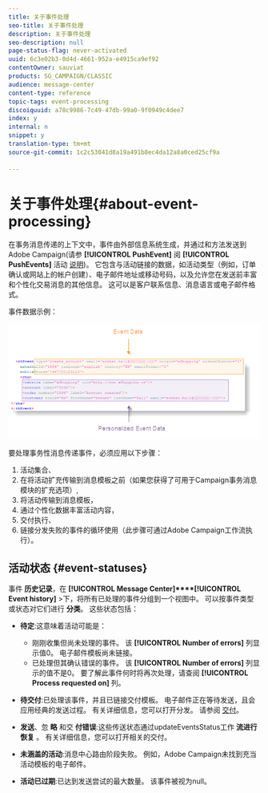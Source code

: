 ```yaml
---
title: 关于事件处理
seo-title: 关于事件处理
description: 关于事件处理
seo-description: null
page-status-flag: never-activated
uuid: 6c3e02b3-0d4d-4661-952a-e4915ca9ef92
contentOwner: sauviat
products: SG_CAMPAIGN/CLASSIC
audience: message-center
content-type: reference
topic-tags: event-processing
discoiquuid: a78c9986-7c49-47db-99a0-9f0949c4dee7
index: y
internal: n
snippet: y
translation-type: tm+mt
source-git-commit: 1c2c53041d8a19a491b8ec4da12a8a0ced25cf9a

---
```



# 关于事件处理{#about-event-processing}

在事务消息传递的上下文中，事件由外部信息系统生成，并通过和方法发送到Adobe Campaign(请参 **[!UICONTROL PushEvent]** 阅 **[!UICONTROL PushEvents]** 活动 [说明](../../message-center/using/event-description.md))。 它包含与活动链接的数据，如活动类型（例如，订单确认或网站上的帐户创建）、电子邮件地址或移动号码，以及允许您在发送前丰富和个性化交易消息的其他信息。 这可以是客户联系信息、消息语言或电子邮件格式。

事件数据示例：

![](assets/messagecenter_events_request_001.png)

要处理事务性消息传递事件，必须应用以下步骤：

1. 活动集合、
1. 在将活动扩充传输到消息模板之前（如果您获得了可用于Campaign事务消息模块的扩充选项）,
1. 将活动传输到消息模板，
1. 通过个性化数据丰富活动内容，
1. 交付执行、
1. 链接分发失败的事件的循环使用（此步骤可通过Adobe Campaign工作流执行）。

## 活动状态 {#event-statuses}

事件 **历史记录**，在 **[!UICONTROL Message Center]****[!UICONTROL Event history]** >下，将所有已处理的事件分组到一个视图中。 可以按事件类型或状态对它们进行 **分类**。 这些状态包括：

* **待定**:这意味着活动可能是：

   * 刚刚收集但尚未处理的事件。 该 **[!UICONTROL Number of errors]** 列显示值0。 电子邮件模板尚未链接。
   * 已处理但其确认错误的事件。 该 **[!UICONTROL Number of errors]** 列显示的值不是0。 要了解此事件何时将再次处理，请查阅 **[!UICONTROL Process requested on]** 列。

* **待交付**:已处理该事件，并且已链接交付模板。 电子邮件正在等待发送，且会应用经典的发送过程。 有关详细信息，您可以打开分发。 请参阅 [交付](../../delivery/using/about-message-tracking.md)。
* **发送**、忽 **略** 和交 **付错误**:这些传送状态通过updateEventsStatus工作 **流进行恢复** 。 有关详细信息，您可以打开相关的交付。
* **未涵盖的活动**:消息中心路由阶段失败。 例如，Adobe Campaign未找到充当活动模板的电子邮件。
* **活动已过期**:已达到发送尝试的最大数量。 该事件被视为null。
